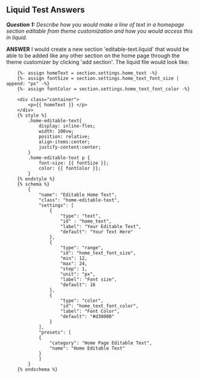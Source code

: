 ## Liquid Test Answers

***Question 1:***
*Describe how you would make a line of text in a homepage section editable from theme customization and how you would access this in liquid.*

**ANSWER**
I would create a new section 'editable-text.liquid' that would be able to be added like any other section on the home page through the theme customizer by clicking 'add section'. The liquid file would look like:

```liquid
    {%- assign homeText = section.settings.home_text -%}
    {%- assign fontSize = section.settings.home_text_font_size | append: "px" -%}
    {%- assign fontColor = section.settings.home_text_font_color -%}

    <div class="container">
        <p>{{ homeText }} </p>
    </div>
    {% style %}
        .home-editable-text{
            display: inline-flex;
            width: 100vw;
            position: relative;
            align-items:center;
            justify-content:center;
        }
        .home-editable-text p {
            font-size: {{ fontSize }};
            color: {{ fontColor }};
        }
    {% endstyle %}
    {% schema %}
        {
            "name": "Editable Home Text",
            "class": "home-editable-text",
            "settings": [
                {
                    "type": "text",
                    "id" : "home_text",
                    "label": "Your Editable Text",
                    "default": "Your Text Here"
                },
                {
                    "type": "range",
                    "id": "home_text_font_size",
                    "min": 12,
                    "max": 24,
                    "step": 1,
                    "unit": "px",
                    "label": "Font size",
                    "default": 16
                },
                {
                    "type": "color",
                    "id": "home_text_font_color",
                    "label": "Font Color",
                    "default": "#d30000"
                }
            ],
            "presets": [
            {
                "category": "Home Page Editable Text",
                "name": "Home Editable Text"
            }
            ]
        }
    {% endschema %}
```